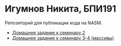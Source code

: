 # Игумнов Никита, БПИ191

Репозиторий для публикации кода на NASM.

 - [Домашнее задание к семинару 2](./HW1)
 - [Домашнее задание к семинару 3-4 (массивы)](./HW2)
